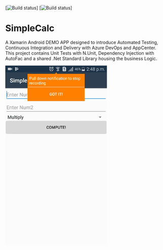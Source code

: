 [![Build status](https://dev.azure.com/cloud911-projects/SimpleCalc/_apis/build/status/SimpleCalc-Xamarin.Android-CI)]
[![Build status](https://build.appcenter.ms/v0.1/apps/41408e64-be28-4616-9164-ff1226a4d7c2/branches/master/badge)]
# SimpleCalc
A Xamarin Android DEMO APP designed to introduce Automated Testing, Continuous Integration and Delivery with Azure DevOps and AppCenter. 
This project contains Unit Tests with N.Unit, Dependency Injection with AutoFac and a shared .Net Standard Library housing the business Logic.

<img src="https://github.com/frankodoom/SimpleCalc/blob/master/SimpleCalc/Resources/drawable/demo.gif"/>
